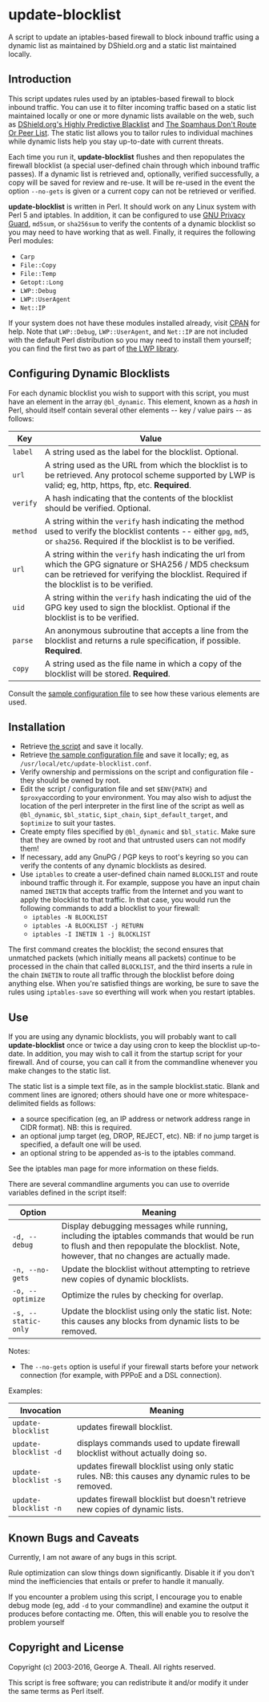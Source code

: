 # update-blocklist

A script to update an iptables-based firewall to block inbound traffic using a dynamic list as maintained by DShield.org and a static list maintained locally. 

## Introduction

This script updates rules used by an iptables-based firewall to block inbound traffic.  You can use it to filter incoming traffic based on a static list maintained locally or one or more dynamic lists available on the web, such as [DShield.org's Highly Predictive Blacklist](http://www.dshield.org/hpbinfo.html) and [The Spamhaus Don't Route Or Peer List](http://www.spamhaus.org/drop/).  The static list allows you to tailor rules to individual machines while dynamic lists help you stay up-to-date with current threats. 

Each time you run it, **update-blocklist** flushes and then repopulates the firewall blocklist (a special user-defined chain through which inbound traffic passes).  If a dynamic list is retrieved and, optionally, verified successfully, a copy will be saved for review and re-use.  It will be re-used in the event the option `--no-gets` is given or a current copy can not be retrieved or verified. 

**update-blocklist** is written in Perl.  It should work on any Linux system with Perl 5 and iptables.  In addition, it can be configured to use [GNU Privacy Guard](http://www.gnupg.org/), `md5sum`, or `sha256sum` to verify the contents of a dynamic blocklist so you may need to have working that as well.  Finally, it requires the following Perl modules:

* `Carp`
* `File::Copy`
* `File::Temp`
* `Getopt::Long`
* `LWP::Debug`
* `LWP::UserAgent`
* `Net::IP`


If your system does not have these modules installed already, visit [CPAN](http://search.cpan.org/) for help.  Note that `LWP::Debug`, `LWP::UserAgent`, and `Net::IP` are not included with the default Perl distribution so you may need to install them yourself; you can find the first two as part of [the LWP library](http://search.cpan.org/dist/libwww-perl/). 


## Configuring Dynamic Blocklists

For each dynamic blocklist you wish to support with this script, you must have an element in the array `@bl_dynamic`.  This element, known as a _hash_ in Perl, should itself contain several other elements -- key / value pairs -- as follows:

| Key | Value |
| --- | ----- |
| `label` | A string used as the label for the blocklist. Optional. |
| `url` | A string used as the URL from which the blocklist is to be retrieved. Any protocol scheme supported by LWP is valid; eg, http, https, ftp, etc. **Required**. |
| `verify` | A hash indicating that the contents of the blocklist should be verified. Optional. |
| `method` | A string within the `verify` hash indicating the method used to verify the blocklist contents -- either `gpg`, `md5`, or `sha256`. Required if the blocklist is to be verified. |
| `url` | A string within the `verify` hash indicating the url from which the GPG signature or SHA256 / MD5 checksum can be retrieved for verifying the blocklist. Required if the blocklist is to be verified. |
| `uid` | A string within the `verify` hash indicating the uid of the GPG key used to sign the blocklist. Optional if the blocklist is to be verified. |
| `parse` | An anonymous subroutine that accepts a line from the blocklist and returns a rule specification, if possible. **Required**. |
| `copy` | A string used as the file name in which a copy of the blocklist will be stored. **Required**. |

Consult the [sample configuration file](update-blocklist.conf) to see how these various elements are used. 


## Installation

* Retrieve [the script](update-blocklist) and save it locally.
* Retrieve [the sample configuration file](update-blocklist.conf) and save it locally; eg, as `/usr/local/etc/update-blocklist.conf`.
* Verify ownership and permissions on the script and configuration file - they should be owned by root.
* Edit the script / configuration file and set `$ENV{PATH}` and `$proxy`according to your environment.  You may also wish to adjust the location
of the perl interpreter in the first line of the script as well as `@bl_dynamic`, `$bl_static`, `$ipt_chain`, `$ipt_default_target`, and `$optimize` to suit your tastes. 
* Create empty files specified by `@bl_dynamic` and `$bl_static`.  Make sure that they are owned by root and that untrusted users can not modify them!
* If necessary, add any GnuPG / PGP keys to root's keyring so you can verify the contents of any dynamic blocklists as desired.
* Use `iptables` to create a user-defined chain named `BLOCKLIST` and route inbound traffic through it.  For example, suppose you have an input chain named `INETIN` that accepts traffic from the Internet and you want to apply the blocklist to that traffic.  In that case, you would run the following commands to add a blocklist to your firewall:
  * `iptables -N BLOCKLIST`
  * `iptables -A BLOCKLIST -j RETURN`
  * `iptables -I INETIN 1 -j BLOCKLIST`

 The first command creates the blocklist; the second ensures that unmatched packets (which initially means all packets) continue to be processed in the chain that called `BLOCKLIST`, and the third inserts a rule in the chain `INETIN` to route all traffic through the blocklist before doing anything else. When you're satisfied things are working, be sure to save the rules using `iptables-save` so everthing will work when you restart iptables.


## Use

If you are using any dynamic blocklists, you will probably want to call **update-blocklist** once or twice a day using cron to keep the blocklist up-to-date.  In addition, you may wish to call it from the startup script for your firewall.  And of course, you can call it from the commandline whenever you make changes to the static list.

The static list is a simple text file, as in the sample blocklist.static.  Blank and comment lines are ignored; others should have one or more whitespace-delimited fields as follows:

* a source specification (eg, an IP address or network address range in CIDR format). NB: this is required.
* an optional jump target (eg, DROP, REJECT, etc). NB: if no jump target is specified, a default one will be used.
* an optional string to be appended as-is to the iptables command.

See the iptables man page for more information on these fields.

There are several commandline arguments you can use to override variables defined in the script itself:


| Option | Meaning |
| ------ | ------- |
| `-d, --debug` | Display debugging messages while running, including the iptables commands that would be run to flush and then repopulate the blocklist.  Note, however, that no changes are actually made. |
| `-n, --no-gets` | Update the blocklist without attempting to retrieve new copies of dynamic blocklists. |
| `-o, --optimize` | Optimize the rules by checking for overlap. |
| `-s, --static-only` | Update the blocklist using only the static list. Note: this causes any blocks from dynamic lists to be removed. |

Notes:
* The `--no-gets` option is useful if your firewall starts before your network connection (for example, with PPPoE and a DSL connection).

Examples:

| Invocation | Meaning |
| ---------- | ------- |
| `update-blocklist` | updates firewall blocklist.|
| `update-blocklist -d` | displays commands used to update firewall blocklist without actually doing so. |
| `update-blocklist -s` | updates firewall blocklist using only static rules. NB: this causes any dynamic rules to be removed. |
| `update-blocklist -n` | updates firewall blocklist but doesn't retrieve new copies of dynamic lists. |


## Known Bugs and Caveats

Currently, I am not aware of any bugs in this script.

Rule optimization can slow things down significantly.  Disable it if you don't mind the inefficiencies that entails or prefer to handle it
manually.

If you encounter a problem using this script, I encourage you to enable debug mode (eg, add `-d` to your commandline) and examine the output it produces before contacting me.  Often, this will enable you to resolve the problem yourself


## Copyright and License

Copyright (c) 2003-2016, George A.  Theall.
All rights reserved.

This script is free software; you can redistribute it and/or modify it under the same terms as Perl itself.
